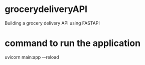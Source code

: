 # grocerydeliveryAPI
Building a grocery delivery API using FASTAPI

# command to run the application
uvicorn main:app --reload